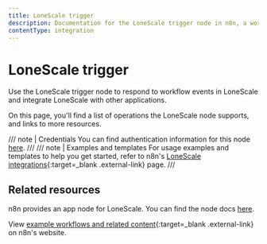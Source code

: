 ```yaml
---
title: LoneScale trigger
description: Documentation for the LoneScale trigger node in n8n, a workflow automation platform. Includes details of operations and configuration, and links to examples and credentials information.
contentType: integration
---
```


# LoneScale trigger

Use the LoneScale trigger node to respond to workflow events in LoneScale and integrate LoneScale with other applications.

On this page, you'll find a list of operations the LoneScale node supports, and links to more resources.

/// note | Credentials
You can find authentication information for this node [here](/integrations/builtin/credentials/lonescale/).
///
/// note | Examples and templates
For usage examples and templates to help you get started, refer to n8n's [LoneScale integrations](https://n8n.io/integrations/lonescale-trigger/){:target=_blank .external-link} page.
///

## Related resources

n8n provides an app node for LoneScale. You can find the node docs [here](/integrations/builtin/app-nodes/n8n-nodes-base.lonescale/).

View [example workflows and related content](https://n8n.io/integrations/lonescale-trigger/){:target=_blank .external-link} on n8n's website.
